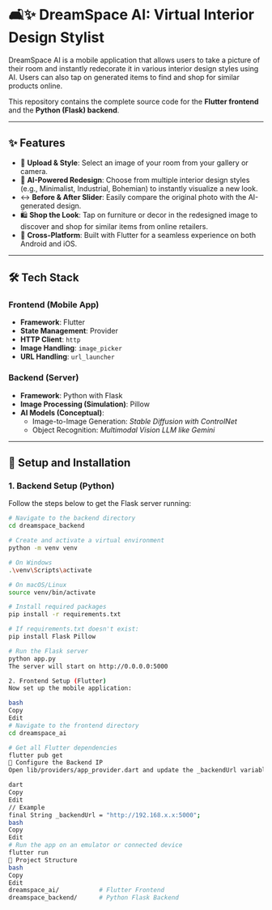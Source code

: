 # 🛋️✨ DreamSpace AI: Virtual Interior Design Stylist

DreamSpace AI is a mobile application that allows users to take a picture of their room and instantly redecorate it in various interior design styles using AI. Users can also tap on generated items to find and shop for similar products online.

This repository contains the complete source code for the **Flutter frontend** and the **Python (Flask) backend**.

---

## ✨ Features

- 📸 **Upload & Style**: Select an image of your room from your gallery or camera.
- 🎨 **AI-Powered Redesign**: Choose from multiple interior design styles (e.g., Minimalist, Industrial, Bohemian) to instantly visualize a new look.
- ↔️ **Before & After Slider**: Easily compare the original photo with the AI-generated design.
- 🛍️ **Shop the Look**: Tap on furniture or decor in the redesigned image to discover and shop for similar items from online retailers.
- 📱 **Cross-Platform**: Built with Flutter for a seamless experience on both Android and iOS.

---

## 🛠️ Tech Stack

### Frontend (Mobile App)
- **Framework**: Flutter  
- **State Management**: Provider  
- **HTTP Client**: `http`  
- **Image Handling**: `image_picker`  
- **URL Handling**: `url_launcher`  

### Backend (Server)
- **Framework**: Python with Flask  
- **Image Processing (Simulation)**: Pillow  
- **AI Models (Conceptual)**:
  - Image-to-Image Generation: *Stable Diffusion with ControlNet*
  - Object Recognition: *Multimodal Vision LLM like Gemini*

---

## 🚀 Setup and Installation

### 1. Backend Setup (Python)

Follow the steps below to get the Flask server running:

```bash
# Navigate to the backend directory
cd dreamspace_backend

# Create and activate a virtual environment
python -m venv venv

# On Windows
.\venv\Scripts\activate

# On macOS/Linux
source venv/bin/activate

# Install required packages
pip install -r requirements.txt

# If requirements.txt doesn't exist:
pip install Flask Pillow

# Run the Flask server
python app.py
The server will start on http://0.0.0.0:5000

2. Frontend Setup (Flutter)
Now set up the mobile application:

bash
Copy
Edit
# Navigate to the frontend directory
cd dreamspace_ai

# Get all Flutter dependencies
flutter pub get
🔧 Configure the Backend IP
Open lib/providers/app_provider.dart and update the _backendUrl variable with your computer’s local IP address.

dart
Copy
Edit
// Example
final String _backendUrl = "http://192.168.x.x:5000";
bash
Copy
Edit
# Run the app on an emulator or connected device
flutter run
📂 Project Structure
bash
Copy
Edit
dreamspace_ai/           # Flutter Frontend
dreamspace_backend/      # Python Flask Backend